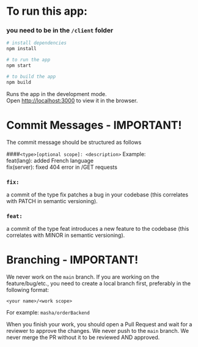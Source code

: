 # To run this app:
### you need to be in the ```/client``` folder

```bash
# install dependencies
npm install
```
```bash
# to run the app
npm start
```

```bash
# to build the app
npm build
```
Runs the app in the development mode.\
Open [http://localhost:3000](http://localhost:3000) to view it in the browser.

# Commit Messages - IMPORTANT!

The commit message should be structured as follows

####`<type>[optional scope]: <description>`
Example: \
feat(lang): added French language \
fix(server): fixed 404 error in /GET requests

### `fix:` 
a commit of the type fix patches a bug in your codebase (this correlates with PATCH in semantic versioning).
### `feat: `
a commit of the type feat introduces a new feature to the codebase (this correlates with MINOR in semantic versioning).

# Branching - IMPORTANT!

We never work on the ```main``` branch. 
If you are working on the feature/bug/etc., you need to create a local branch first, 
preferably in the following format:

 ```<your name>/<work scope>``` 
 
For example:  ```masha/orderBackend``` 

When you finish your work, you should open a Pull Request and wait for a reviewer to approve the changes. We never push to the  ```main``` branch. We never merge the PR without it to be reviewed AND approved.  
